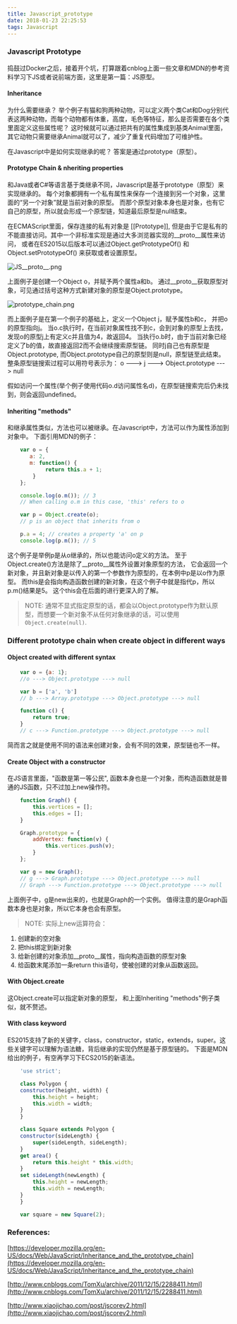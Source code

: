 ```yaml
---
title: Javascript_prototype
date: 2018-01-23 22:25:53
tags: Javascript
---
```


### Javascript Prototype

捣鼓过Docker之后，接着开个坑，打算跟着cnblog上面一些文章和MDN的参考资料学习下JS或者说前端方面，这里是第一篇：JS原型。

#### Inheritance

为什么需要继承？ 
举个例子有猫和狗两种动物，可以定义两个类Cat和Dog分别代表这两种动物，而每个动物都有体重，高度，毛色等特征，那么是否需要在各个类里面定义这些属性呢？
这时候就可以通过把共有的属性集成到基类Animal里面，其它动物只需要继承Animal就可以了，减少了重复代码增加了可维护性。

在Javascript中是如何实现继承的呢？ 答案是通过prototype（原型）。

#### Prototype Chain & nheriting properties

和Java或者C#等语言基于类继承不同，Javascript是基于prototype（原型）来实现继承的。
每个对象都拥有一个私有属性来保存一个连接到另一个对象，这里面的“另一个对象”就是当前对象的原型。  而那个原型对象本身也是对象，也有它自己的原型，所以就会形成一个原型链，知道最后原型是null结束。

在ECMAScript里面，保存连接的私有对象是 [[Prototype]], 但是由于它是私有的不能直接访问。其中一个非标准实现是通过大多浏览器实现的\__proto__属性来访问， 或者在ES2015以后版本可以通过Object.getPrototypeOf() 和 Object.setPrototypeOf() 来获取或者设置原型。

![JS__proto__.png](JS__proto__.png)

上面例子是创建一个Object o，并赋予两个属性a和b。 通过\__proto__获取原型对象，可见通过括号这种方式新建对象的原型是Object.prototype。

![prototype_chain.png](prototype_chain.png)

而上面例子是在第一个例子的基础上，定义一个Object j，赋予属性b和c， 并把o的原型指向j。 当o.c执行时，在当前对象属性找不到c，会到对象的原型上去找，发现o的原型j上有定义c并且值为4，故返回4。 当执行o.b时，由于当前对象已经定义了b的值，故直接返回2而不会继续搜索原型链。 同时j自己也有原型是Object.prototype, 而Object.prototype自己的原型则是null，原型链至此结束。 整条原型链搜索过程可以用符号表示为：
    o ---> j ---> Object.prototype ---> null

假如访问一个属性(举个例子使用代码o.d访问属性名d)，在原型链搜索完后仍未找到，则会返回undefined。


#### Inheriting "methods"

和继承属性类似，方法也可以被继承。在Javascript中，方法可以作为属性添加到对象中。
下面引用MDN的例子：
```javascript    
    var o = {
       a: 2,
       m: function() {
            return this.a + 1;
        } 
    };

    console.log(o.m()); // 3
    // When calling o.m in this case, 'this' refers to o

    var p = Object.create(o);
    // p is an object that inherits from o

    p.a = 4; // creates a property 'a' on p
    console.log(p.m()); // 5
```

这个例子是举例p是从o继承的，所以也能访问o定义的方法。 至于Object.create()方法是除了\__proto__属性外设置对象原型的方法， 它会返回一个新对象，并且新对象是以传入的第一个参数作为原型的，在本例中p是以o作为原型。  而this是会指向构造函数创建的新对象，在这个例子中就是指代p，所以p.m()结果是5。 这个this会在后面的进行更深入的了解。

> NOTE: 通常不显式指定原型的话，都会以Object.prototype作为默认原型，而想要一个新对象不从任何对象继承的话，可以使用 `Object.create(null)`.

### Different prototype chain when create object in different ways

#### Object created with different syntax
```javascript
    var o = {a: 1};
    //o ---> Object.prototype ---> null

    var b = ['a', 'b']
    // b ---> Array.prototype ---> Object.prototype ---> null

    function c() {
        return true;
    }
    // c ---> Function.prototype ---> Object.prototype ---> null
```

简而言之就是使用不同的语法来创建对象，会有不同的效果，原型链也不一样。

#### Create Object with a constructor

在JS语言里面，"函数是第一等公民", 函数本身也是一个对象，而构造函数就是普通的JS函数，只不过加上new操作符。

```javascript
    function Graph() {
        this.vertices = [];
        this.edges = [];
    }

    Graph.prototype = {
        addVertex: function(v) {
            this.vertices.push(v);
        }
    };

    var g = new Graph();
    // g ---> Graph.prototype ---> Object.prototype ---> null
    // Graph ---> Function.prototype ---> Object.prototype ---> null
```
上面例子中，g是new出来的，也就是Graph的一个实例。 值得注意的是Graph函数本身也是对象，所以它本身也会有原型。

> NOTE: 实际上new运算符会： 
1. 创建新的空对象 
2. 把this绑定到新对象 
3. 给新创建的对象添加\__proto__属性，指向构造函数的原型对象 
4. 给函数末尾添加一条return this语句，使被创建的对象从函数返回。


#### With Object.create
这Object.create可以指定新对象的原型， 和上面Inheriting "methods"例子类似，就不赘述。

#### With class keyword
ES2015支持了新的关键字，class，constructor，static，extends，super。这些关键字可以理解为语法糖，背后继承的实现仍然是基于原型链的。 下面是MDN给出的例子，有空再学习下ECS2015的新语法。

```javascript
    'use strict';

    class Polygon {
    constructor(height, width) {
        this.height = height;
        this.width = width;
    }
    }

    class Square extends Polygon {
    constructor(sideLength) {
        super(sideLength, sideLength);
    }
    get area() {
        return this.height * this.width;
    }
    set sideLength(newLength) {
        this.height = newLength;
        this.width = newLength;
    }
    }

    var square = new Square(2);
```

### References:
[https://developer.mozilla.org/en-US/docs/Web/JavaScript/Inheritance_and_the_prototype_chain](https://developer.mozilla.org/en-US/docs/Web/JavaScript/Inheritance_and_the_prototype_chain)

[http://www.cnblogs.com/TomXu/archive/2011/12/15/2288411.html](http://www.cnblogs.com/TomXu/archive/2011/12/15/2288411.html)

[http://www.xiaojichao.com/post/jscorev2.html](http://www.xiaojichao.com/post/jscorev2.html)